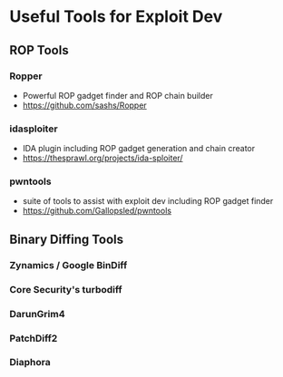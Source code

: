 # Useful Tools for Exploit Dev

## ROP Tools

### Ropper&#x20;

* Powerful ROP gadget finder and ROP chain builder
* https://github.com/sashs/Ropper

### idasploiter

* IDA plugin including ROP gadget generation and chain creator&#x20;
* https://thesprawl.org/projects/ida-sploiter/

### pwntools

* suite of tools to assist with exploit dev including ROP gadget finder
* https://github.com/Gallopsled/pwntools

## Binary Diffing Tools

### Zynamics / Google BinDiff

### Core Security's turbodiff

### DarunGrim4

### PatchDiff2

### Diaphora
